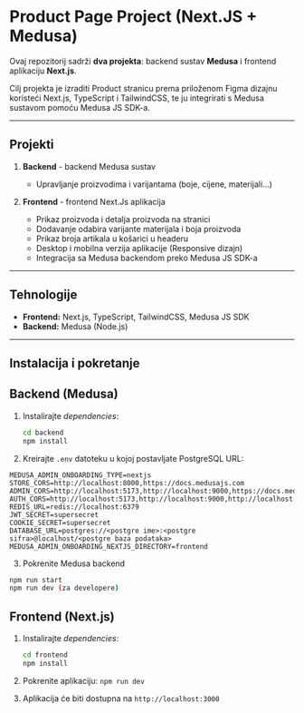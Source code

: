 # Product Page Project (Next.JS + Medusa)

Ovaj repozitorij sadrži **dva projekta**: backend sustav **Medusa** i frontend aplikaciju **Next.js**. 

Cilj projekta je izraditi Product stranicu prema priloženom Figma dizajnu koristeći Next.js, TypeScript i TailwindCSS, te ju integrirati s Medusa sustavom pomoću Medusa JS SDK-a.

---

## Projekti

1. **Backend** - backend Medusa sustav
    - Upravljanje proizvodima i varijantama (boje, cijene, materijali...)

2. **Frontend** - frontend Next.Js aplikacija
    - Prikaz proizvoda i detalja proizvoda na stranici
    - Dodavanje odabira varijante materijala i boja proizvoda
    - Prikaz broja artikala u košarici u headeru
    - Desktop i mobilna verzija aplikacije (Responsive dizajn)
    - Integracija sa Medusa backendom preko Medusa JS SDK-a

---

## Tehnologije

- **Frontend:** Next.js, TypeScript, TailwindCSS, Medusa JS SDK
- **Backend:** Medusa (Node.js)

---

## Instalacija i pokretanje

## Backend (Medusa)

1. Instalirajte *dependencies*:
    ```bash
    cd backend
    npm install
    ```
2. Kreirajte `.env` datoteku u kojoj postavljate PostgreSQL URL:
```
MEDUSA_ADMIN_ONBOARDING_TYPE=nextjs
STORE_CORS=http://localhost:8000,https://docs.medusajs.com
ADMIN_CORS=http://localhost:5173,http://localhost:9000,https://docs.medusajs.com
AUTH_CORS=http://localhost:5173,http://localhost:9000,http://localhost:8000,https://docs.medusajs.com
REDIS_URL=redis://localhost:6379
JWT_SECRET=supersecret
COOKIE_SECRET=supersecret
DATABASE_URL=postgres://<postgre ime>:<postgre sifra>@localhost/<postgre baza podataka>
MEDUSA_ADMIN_ONBOARDING_NEXTJS_DIRECTORY=frontend
```

3. Pokrenite Medusa backend
```bash
npm run start
npm run dev (za developere)
```

## Frontend (Next.js)

1. Instalirajte *dependencies*:
    ```bash
    cd frontend
    npm install
    ```
2. Pokrenite aplikaciju:
`npm run dev`

3. Aplikacija će biti dostupna na `http://localhost:3000`